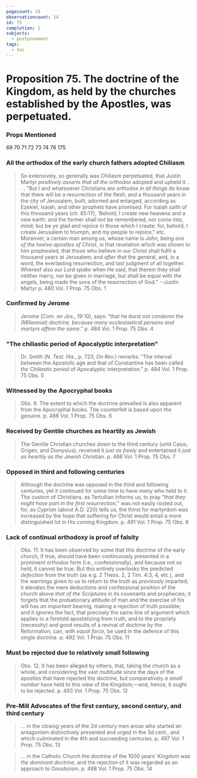 ```yaml
---
pagecount: 19
observationcount: 14
id: 75
completion: 1
subjects:
  - postponement
tags:
  - toc
---
```

# Proposition 75. The doctrine of the Kingdom, as held by the churches established by the Apostles, was perpetuated.

### Props Mentioned
69 70 71 72 73 74 76 175
### All the orthodox of the early church fathers adopted Chiliasm
>So extensively, so generally was Chiliasm perpetuated, that Justin Martyr *positively asserts that all the orthodox* adopted and upheld it.
> . . .
>"But I and whatsoever Christians *are orthodox in all things* do know that there will be a resurrection of the flesh, and a thousand years in the city of Jerusalem, built, adorned and enlarged, according as Ezekiel, Isaiah, and other prophets have promised. For Isaiah saith of this thousand years (ch. 65:17), ‘Behold, I create new heavens and a new earth: and the former shall not be remembered, nor come into, mind; but be ye glad and rejoice in those which I create: for, behold, I create Jerusalem to triumph, and my people to rejoice,” etc. Moreover, a certain man among us, whose name is *John, being one of the twelve apostles of Christ*, in that revelation which was shown to him prophesied, that those who believe in our Christ shall fulfil a thousand years at Jerusalem; and *after that* the general, and, in a word, the everlasting resurrection, and last judgment of all together. Whereof also *our Lord spake* when He said, that therein they shall neither marry, nor be given in marriage, but shall be equal with the angels, being made the sons of the resurrection of God.”
>--Justin Martyr 
>p. 480 Vol. 1 Prop. 75 Obs. 1
### Confirmed by Jerome
>Jerome (*Com. on Jes.*, 19:10), says: “that he durst *not condemn the (Millennial) doctrine, because many ecclesiastical persons and martyrs affirm the same*.”
>p. 484 Vol. 1 Prop. 75 Obs. 4
### "The chiliastic period of Apocalyptic interpretation"
>Dr. Smith (*N. Test. His.*, p. 723, *On Rev.*) remarks: “The interval between the Apostolic age and that of Constantine has been called *the Chiliastic period* of Apocalyptic interpretation.”
>p. 484 Vol. 1 Prop. 75 Obs. 5
### Witnessed by the Apocryphal books
>Obs. 6. The extent to which the doctrine prevailed is also apparent from the Apocryphal books. The counterfeit is based upon the genuine.
>p. 486 Vol. 1 Prop. 75 Obs. 6
### Received by Gentile churches as heartily as Jewish
>The Gentile Christian churches down to the third century (until Caius, Origen, and Dionysius), received it *just as freely* and entertained it *just as heartily as the Jewish* Christian.
>p. 486 Vol. 1 Prop. 75 Obs. 7
### Opposed in third and following centuries
>Although the doctrine was opposed in the third and following centuries, yet it continued for some time to have *many* who held to it. The custom of Christians, as Tertullian informs us, to pray “*that they might have part in the first resurrection,*" was not easily rooted out, for, as *Cyprian* (about A.D. 220) tells us, the thirst for martyrdom was increased by the hope that suffering for Christ would entail a more distinguished lot in His coming Kingdom.
>p. 491 Vol. 1 Prop. 75 Obs. 9
### Lack of continual orthodoxy is proof of falsity
>Obs. 11. It has been observed by some that this doctrine of the early church, if true, should have been continuously presented in a prominent orthodox form (i.e., confessionally), and because not so held, it cannot be true. But this entirely overlooks the predicted *defection* from the truth (as e.g. 2 Thess. 2, 2 Tim. 4:3, 4, etc.), and the warnings given to us to return to the truth as *previously* imparted; it elevates the mere deductions and confessional position of the church above *that of the Scriptures* in its covenants and prophecies; it forgets that the probationary attitude of man and the exercise of his will has *an important* bearing, making a rejection of truth possible; and it ignores the fact, that precisely the same line of argument which applies to a foretold apostatizing from truth, and to the propriety (necessity) and good results of a revival of doctrine by the Reformation, can, *with equal force*, be used in the defence of this single doctrine.
>p. 492 Vol. 1 Prop. 75 Obs. 11
### Must be rejected due to relatively small following
>Obs. 12. It has been alleged by others, that, taking the church as a whole, and considering the vast multitude since the days of the apostles that have rejected the doctrine, but comparatively *a small number* have held to this view of the Kingdom;—and, hence, it ought to be rejected.
>p. 493 Vol. 1 Prop. 75 Obs. 12
### Pre-Mill Advocates of the first century, second century, and third century
>... in the closing years of the 2d century men arose who started an antagonism distinctively presented and urged in the 3d cent., and which culminated in the 4th and succeeding centuries.
>p. 497 Vol. 1 Prop. 75 Obs. 13

>... in the Catholic Church the doctrine of the 1000 years’ Kingdom was *the dominant doctrine*, and the rejection of it was regarded as an approach to Gnosticism.
>p. 498 Vol. 1 Prop. 75 Obs. 14

